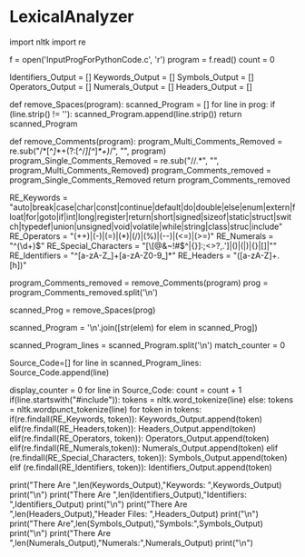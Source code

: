 # LexicalAnalyzer
import nltk
import re

f = open('InputProgForPythonCode.c', 'r')
program = f.read()
count = 0

Identifiers_Output = []
Keywords_Output = []
Symbols_Output = []
Operators_Output = []
Numerals_Output = []
Headers_Output = []

def remove_Spaces(program):
    scanned_Program = []
    for line in prog:
        if (line.strip() != ''):
            scanned_Program.append(line.strip())
    return scanned_Program


def remove_Comments(program):
    program_Multi_Comments_Removed = re.sub("/\*[^*]*\*+(?:[^/*][^*]*\*+)*/", "", program)
    program_Single_Comments_Removed = re.sub("//.*", "", program_Multi_Comments_Removed)
    program_Comments_removed = program_Single_Comments_Removed
    return program_Comments_removed



RE_Keywords = "auto|break|case|char|const|continue|default|do|double|else|enum|extern|float|for|goto|if|int|long|register|return|short|signed|sizeof|static|struct|switch|typedef|union|unsigned|void|volatile|while|string|class|struc|include"
RE_Operators = "(\++)|(-)|(=)|(\*)|(/)|(%)|(--)|(<=)|(>=)"
RE_Numerals = "^(\d+)$"
RE_Special_Characters = "[\[@&~!#$\^\|{}\]:;<>?,\.']|\(\)|\(|\)|{}|\[\]|\""
RE_Identifiers = "^[a-zA-Z_]+[a-zA-Z0-9_]*"
RE_Headers = "([a-zA-Z]+\.[h])"


program_Comments_removed = remove_Comments(program)
prog = program_Comments_removed.split('\n')


scanned_Prog = remove_Spaces(prog)

scanned_Program = '\n'.join([str(elem) for elem in scanned_Prog])



scanned_Program_lines = scanned_Program.split('\n')
match_counter = 0


Source_Code=[]
for line in scanned_Program_lines:
        Source_Code.append(line)


display_counter = 0
for line in Source_Code:
    count = count + 1
    if(line.startswith("#include")):
        tokens = nltk.word_tokenize(line)
    else:
        tokens = nltk.wordpunct_tokenize(line)
    for token in tokens:
        if(re.findall(RE_Keywords, token)):
            Keywords_Output.append(token)
        elif(re.findall(RE_Headers,token)):
            Headers_Output.append(token)
        elif(re.findall(RE_Operators, token)):
            Operators_Output.append(token)
        elif(re.findall(RE_Numerals,token)):
            Numerals_Output.append(token)
        elif (re.findall(RE_Special_Characters, token)):
            Symbols_Output.append(token)
        elif (re.findall(RE_Identifiers, token)):
            Identifiers_Output.append(token)


print("There Are ",len(Keywords_Output),"Keywords: ",Keywords_Output)
print("\n")
print("There Are ",len(Identifiers_Output),"Identifiers: ",Identifiers_Output)
print("\n")
print("There Are ",len(Headers_Output),"Header Files: ",Headers_Output)
print("\n")
print("There Are",len(Symbols_Output),"Symbols:",Symbols_Output)
print("\n")
print("There Are ",len(Numerals_Output),"Numerals:",Numerals_Output)
print("\n")
